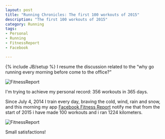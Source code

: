 ```yaml
---
layout: post
title: "Running Chronicles: The first 100 workouts of 2015"
description: "The first 100 workouts of 2015"
category: Running
tags: 
- Personal
- Running
- FitnessReport
- Facebook

---
```

{% include JB/setup %}
I resume the discussion related to the “why go running every morning before come to the office?”

![FitnessReport](http://www.andreafortuna.org/images/fitnessReport2.PNG)
<!-- more -->

I'm trying to achieve my personal record: 356 workouts in 365 days.

Since July 4, 2014 I train every day, braving the cold, wind, rain and snow, and this morning my app [Facebook Fitness Report](http://fitnessreport.andreafortuna.org/) notify me that from the start of 2015 i have made 100 workouts and i ran 1224 kilometers.

![FitnessReport](http://www.andreafortuna.org/images/FitnessReport.PNG)

Small satisfactions!